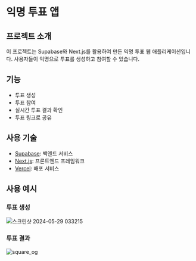 # 익명 투표 앱

## 프로젝트 소개
이 프로젝트는 Supabase와 Next.js를 활용하여 만든 익명 투표 웹 애플리케이션입니다. 사용자들이 익명으로 투표를 생성하고 참여할 수 있습니다.

## 기능
- 투표 생성
- 투표 참여
- 실시간 투표 결과 확인
- 투표 링크로 공유

## 사용 기술
- [Supabase](https://supabase.io): 백엔드 서비스
- [Next.js](https://nextjs.org): 프론트엔드 프레임워크
- [Vercel](https://vercel.com/): 배포 서비스

## 사용 예시
### 투표 생성
![스크린샷 2024-05-29 033215](https://github.com/ienrum/vote-app/assets/137467530/63f5a4ae-b6ca-4545-b6d3-2016ac07abfb)
### 투표 결과
![square_og](https://github.com/ienrum/vote-app/assets/137467530/b4f29580-50d3-479c-a433-a9957744a2ba)
